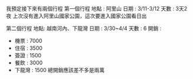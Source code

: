 我預定接下來有兩個行程
第一個行程 
地點 : 阿里山
日期 : 3/11-3/12
天數 : 3天2夜
上次沒有進入阿里山國家公園，這次要進入國家公園看日出

第二個行程
地點: 越南河內、下龍灣
日期 : 3/30~4/4 
天數 : 6
開銷 : 
 - 機票 : 7000
 - 住宿 : 3500
 - 簽證 : 1500
 - 餐飲 : 3000
 - 下龍灣 : 1500
總開銷應該差不多是兩萬